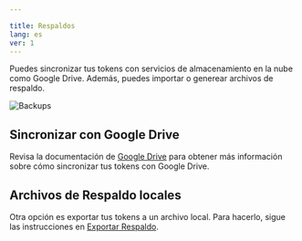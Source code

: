 ```yaml
---

title: Respaldos
lang: es
ver: 1
---
```


Puedes sincronizar tus tokens con servicios de almacenamiento en la nube como Google Drive. Además, puedes importar o generear archivos de respaldo.

![Backups](/img/docs/backups.png)

## Sincronizar con Google Drive

Revisa la documentación de [Google Drive](../google) para obtener más información sobre cómo sincronizar tus tokens con Google Drive.

## Archivos de Respaldo locales 

Otra opción es exportar tus tokens a un archivo local. Para hacerlo, sigue las instrucciones en [Exportar Respaldo](../local).